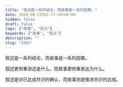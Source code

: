 ```yaml
---
title: "叙述是一系列结论，而故事是一系列因果。"
date: 2020-08-23T02:17:19+08:00
hidden: false
draft: false
tags: ["故事", "观点"]
keywords: ["故事", "观点"]
description: ""
slug: "2301"
---
```


叙述是一系列结论，而故事是一系列因果。

叙述更侧重讲述是什么，而故事更侧重表达为什么。

叙述是对已达成共识的确认，而故事则是推进共识的达成。